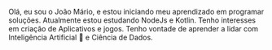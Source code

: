 Olá, eu sou o João Mário, e estou iniciando meu aprendizado em programar soluções.
Atualmente estou estudando NodeJs e Kotlin.
Tenho interesses em criação de Aplicativos e jogos.
Tenho vontade de aprender a lidar com Inteligência Artificial :robot: e Ciência de Dados.
